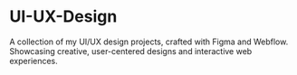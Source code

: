# UI-UX-Design
A collection of my UI/UX design projects, crafted with Figma and Webflow. Showcasing creative, user-centered designs and interactive web experiences.
